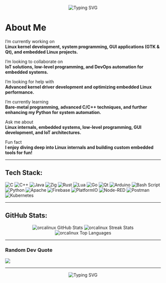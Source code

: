 <!-- Animated Welcome -->
<p align="center">
  <img src="https://readme-typing-svg.herokuapp.com?duration=3000&color=36BF03&lines=Welcome+to+my+GitHub+Profile!;Low-level+Linux+Wizardry;IoT+and+Embedded+Systems+Enthusiast" alt="Typing SVG" />
</p>

<!-- About Me -->
# About Me
I’m currently working on  
**Linux kernel development, system programming, GUI applications (GTK & Qt), and embedded Linux projects.**

I’m looking to collaborate on  
**IoT solutions, low-level programming, and DevOps automation for embedded systems.**

I’m looking for help with  
**Advanced kernel driver development and optimizing embedded Linux performance.**

I’m currently learning  
**Bare-metal programming, advanced C/C++ techniques, and further enhancing my Python for system automation.**

Ask me about  
**Linux internals, embedded systems, low-level programming, GUI development, and IoT architectures.**

Fun fact  
**I enjoy diving deep into Linux internals and building custom embedded tools for fun!**

---

## Tech Stack:

![C](https://img.shields.io/badge/c-%2300599C.svg?style=for-the-badge&logo=c&logoColor=white)
![C++](https://img.shields.io/badge/c++-%2300599C.svg?style=for-the-badge&logo=c%2B%2B&logoColor=white)
![Java](https://img.shields.io/badge/java-%23ED8B00.svg?style=for-the-badge&logo=openjdk&logoColor=white)
![Zig](https://img.shields.io/badge/Zig-%23F7A41D.svg?style=for-the-badge&logo=zig&logoColor=white)
![Rust](https://img.shields.io/badge/rust-%23000000.svg?style=for-the-badge&logo=rust&logoColor=white)
![Lua](https://img.shields.io/badge/lua-%232C2D72.svg?style=for-the-badge&logo=lua&logoColor=white)
![Go](https://img.shields.io/badge/go-%2300ADD8.svg?style=for-the-badge&logo=go&logoColor=white)
![Qt](https://img.shields.io/badge/Qt-%23217346.svg?style=for-the-badge&logo=Qt&logoColor=white)
![Arduino](https://img.shields.io/badge/-Arduino-00979D?style=for-the-badge&logo=Arduino&logoColor=white)
![Bash Script](https://img.shields.io/badge/bash_script-%23121011.svg?style=for-the-badge&logo=gnu-bash&logoColor=white)
![Python](https://img.shields.io/badge/python-3670A0?style=for-the-badge&logo=python&logoColor=ffdd54)
![Apache](https://img.shields.io/badge/apache-%23D42029.svg?style=for-the-badge&logo=apache&logoColor=white)
![Firebase](https://img.shields.io/badge/firebase-%23039BE5.svg?style=for-the-badge&logo=firebase)
![PlatformIO](https://img.shields.io/badge/PlatformIO-%23222.svg?style=for-the-badge&logo=platformio&logoColor=%23f5822a)
![Node-RED](https://img.shields.io/badge/Node--RED-%238F0000.svg?style=for-the-badge&logo=node-red&logoColor=white)
![Postman](https://img.shields.io/badge/Postman-FF6C37?style=for-the-badge&logo=postman&logoColor=white)
![Kubernetes](https://img.shields.io/badge/kubernetes-%23326ce5.svg?style=for-the-badge&logo=kubernetes&logoColor=white)

---

## GitHub Stats:

<div align="center">
  
  <!-- GitHub Stats Card -->
  <img src="https://github-readme-stats.vercel.app/api?username=orcalinux&theme=dark&hide_border=false&include_all_commits=true&count_private=false" alt="orcalinux GitHub Stats" />

  <!-- Streak Stats Card -->
  <img src="https://github-readme-streak-stats.herokuapp.com/?user=orcalinux&theme=dark&hide_border=false" alt="orcalinux Streak Stats" />

  <!-- Top Langs Card -->
  <img src="https://github-readme-stats.vercel.app/api/top-langs/?username=orcalinux&theme=dark&hide_border=false&include_all_commits=true&count_private=false&layout=compact" alt="orcalinux Top Languages" />

</div>

---

<!-- Optional Trophies Section
<p align="center">
  <img src="https://github-profile-trophy.vercel.app/?username=orcalinux&theme=onedark&row=1&column=7" alt="Trophies" />
</p>
-->

### Random Dev Quote
![](https://quotes-github-readme.vercel.app/api?type=horizontal&theme=gruvbox)

---

<p align="center">
  <img src="https://readme-typing-svg.herokuapp.com?duration=3000&color=F70000&lines=Thanks+for+stopping+by!;Feel+free+to+explore+my+repos!;Let's+build+the+future+of+Linux+%26+IoT." alt="Typing SVG" />
</p>
